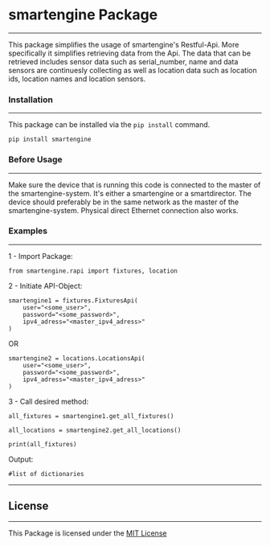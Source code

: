 # smartengine Package
---
This package simplifies the usage of smartengine's Restful-Api. More specifically it simplifies retrieving data from the Api. The data that can be retrieved includes sensor data such as serial_number, name and data sensors are continuesly collecting as well as location data such as location ids, location names and location sensors.



### Installation
---
This package can be installed via the `pip install` command.

    pip install smartengine



### Before Usage
---
Make sure the device that is running this code is connected to the master of the smartengine-system. It's either a smartengine or a smartdirector. The device should preferably be in the same network as the master of the smartengine-system. Physical direct Ethernet connection also works.



### Examples
---
1 - Import Package:

    from smartengine.rapi import fixtures, location



2 - Initiate API-Object:

    smartengine1 = fixtures.FixturesApi(
        user="<some_user>", 
        password="<some_password>", 
        ipv4_adress="<master_ipv4_adress>"
    )
OR

    smartengine2 = locations.LocationsApi(
        user="<some_user>", 
        password="<some_password>", 
        ipv4_adress="<master_ipv4_adress>"
    )



3 - Call desired method:

    all_fixtures = smartengine1.get_all_fixtures()
    
    all_locations = smartengine2.get_all_locations()

    print(all_fixtures)



Output:

    #list of dictionaries

---

## License
---
This Package is licensed under the [MIT License](LICENSE)
